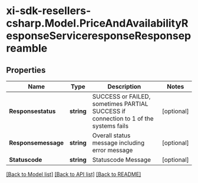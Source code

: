 # xi-sdk-resellers-csharp.Model.PriceAndAvailabilityResponseServiceresponseResponsepreamble

## Properties

Name | Type | Description | Notes
------------ | ------------- | ------------- | -------------
**Responsestatus** | **string** | SUCCESS or FAILED, sometimes PARTIAL SUCCESS if connection to 1 of the systems fails | [optional] 
**Responsemessage** | **string** | Overall status message including error message | [optional] 
**Statuscode** | **string** | Statuscode Message | [optional] 

[[Back to Model list]](../README.md#documentation-for-models) [[Back to API list]](../README.md#documentation-for-api-endpoints) [[Back to README]](../README.md)

